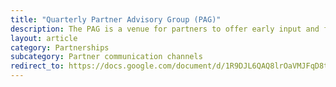 ```yaml
---
title: "Quarterly Partner Advisory Group (PAG)"
description: The PAG is a venue for partners to offer early input and feedback on Login.gov's strategic direction. It consists of a small group of executive and program-level staff from partner agencies.
layout: article
category: Partnerships
subcategory: Partner communication channels
redirect_to: https://docs.google.com/document/d/1R9DJL6QAQ8lrOaVMJFqD8tK7jgNd4Nkcccl_tT7bviI/edit?tab=t.0#heading=h.2qwqsxdil4hl
---
```


